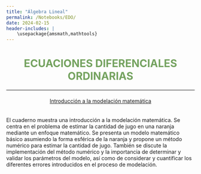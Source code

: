 ```yaml
---
title: "Álgebra Lineal"
permalink: /Notebooks/EDO/
date: 2024-02-15
header-includes: |
    \usepackage{amsmath,mathtools}
---
```


<script
  src="https://cdn.mathjax.org/mathjax/latest/MathJax.js?config=TeX-AMS-MML_HTMLorMML"
  type="text/javascript">
</script>

<html>
<head>
    <style>
        /* Estilos para centrar y cambiar el color del texto */
        h1 {
            text-align: center; /* Centra el texto horizontalmente */
            color: rgba(72, 133, 45, 0.76); /* Cambia el color del texto a verde */
        }
    </style>
</head>
<body>

<style>

    .container {
      max-width: 800px;
      margin: 20px auto;
      overflow: hidden;
    }

    .person {
      display: flex;
      margin-bottom: 20px;
      justify-content: space-between;
      align-items: center;
      flex-wrap: wrap;
    }

    .person img {
      max-width: 200px;
      max-height: 200px;
      border-radius: 50%;
      margin-right: 20px;
      margin-left: 20px;
    }

    .person .info {
      flex: 1;
      text-align: left;
    }

    .person:nth-child(even) {
      flex-direction: row-reverse;
    }

    h2 {
      text-align: center;
      color: #333;
    }

    hr {
            border: none; /* Elimina el borde */
            height: 1px; /* Altura de la línea */
            background-color: #000; /* Color de la línea */
            margin: 20px 0; /* Margen superior e inferior */
        }
  </style>

<h1>ECUACIONES DIFERENCIALES ORDINARIAS</h1>

<hr>

</body>
</html>

<div class="button-container">
  <a href="https://laboratoriodealgebralineal.github.io/Notebooks/Conceptosbasicos/" class="button">Introducción a la modelación matemática</a>
</div>

  <div class="container">
    <div class="person">
      <div class="info">
        <p>El cuaderno muestra una introducción a la modelación matemática. Se centra en el problema de estimar la cantidad de jugo en una naranja mediante un enfoque matemático. Se presenta un modelo matemático básico asumiendo la forma esférica de la naranja y propone un método numérico para estimar la cantidad de jugo. También se discute la implementación del método numérico y la importancia de determinar y validar los parámetros del modelo, así como de considerar y cuantificar los diferentes errores introducidos en el proceso de modelación. </p>
      </div>
    </div>
  </div>

  <html>
<head>
    <style>
        .button-container {
            text-align: center; /* Centra el contenido horizontalmente */
        }

        .button {
            display: inline-block;
            padding: 10px 20px;
            border-radius: 20px; /* Esto hace que el botón tenga forma de pastilla */
            background-color: rgba(72, 133, 45, 0.76); /* Cambia el color del botón a verde */
            color: white; /* Cambia el color del texto a blanco */
            text-decoration: none; /* Elimina el subrayado predeterminado en los enlaces */
            font-size: 16px; /* Cambia el tamaño del texto */
            font-weight: bold; /* Hace que el texto sea más audaz */
            border: none; /* Elimina el borde del botón */
        }
    </style>
</head>
<body>

<hr>

<div class="button-container">
  <a href="https://laboratoriodealgebralineal.github.io/Notebooks/Vectores/" class="button">Introducción a las ecuaciones diferenciales</a>
</div>

<div class="container">
    <div class="person">
      <div class="info">
        <p>En este notebook, se presenta una introducción a las ecuaciones diferenciales ordinarias, se muestran diferentes formas de abordar las ecuaciones diferenciales. Cómo resolver ecuaciones de primer orden con dos ejemplos, resolvemos un problema de calefacción, investigamos un modelo de crecimiento de tumores, resolvemos un sistema de ecuaciones diferenciales, mostramos también las ecuaciones de Lorenz y su solución y, para finalizar, se modela y resuelve el problema físico del péndulo doble.
        Por otro lado, es importante reconocer que las ecuaciones diferenciales siguen siendo un campo dinámico de investigación hoy en día, con muchas preguntas abiertas interesantes.</p>
      </div>
    </div>
  </div>

<hr>

<div class="button-container">
  <a href="https://laboratoriodealgebralineal.github.io/Notebooks/Introduccionalprocesamientodeimagenes/" class="button">Construcción de un tunel de hormigas</a>
</div>

<div class="container">
    <div class="person">
      <div class="info">
        <p>En este cuaderno, se plantea la pregunta de cuánto tiempo le toma a una hormiga construir un túnel. Para abordar esta cuestión, se introducen variables como la longitud del túnel construido por una hormiga \(x\) y el tiempo que le toma a la hormiga \((T(x))\) construir dicho túnel. Se proponen diversas funciones candidatas para \(T(x)\) y se analizan supuestos que simplifican el modelo matemático. Luego, se busca una expresión para el tiempo que lleva una hormiga en extender el túnel desde una distancia \(x\) hasta \(x + h\). Se enumeran las variables que podrían afectar esta expresión y se plantean varios modelos matemáticos para la relación. Se convierte la expresión en una ecuación diferencial con condiciones iniciales y se resuelve para determinar el tiempo que lleva construir un túnel de longitud \(L\). </p>
      </div>
    </div>
  </div>

<hr>

<div class="button-container">
  <a href="https://laboratoriodealgebralineal.github.io/Notebooks/Descripciondegrafosusandomatrices/" class="button">El problema del conejo</a>
</div>

<div class="container">
    <div class="person">
      <div class="info">
        <p>En este cuaderno, se aborda el problema del conejo, donde se plantea la situación de un conejo que corre hacia arriba en el eje \(y\) con velocidad constante y un perro que lo persigue desde un punto inicial en el plano. La pregunta principal es la trayectoria que sigue el perro en su intento por atrapar al conejo. Utilizando conceptos como la derivada y la ecuación diferencial, se modela y comprende la interacción entre ambos objetos en movimiento en un espacio bidimensional.</p>
      </div>
    </div>
  </div>

<hr>

<div class="button-container">
  <a href="https://laboratoriodealgebralineal.github.io/Notebooks/Clustering/" class="button">Trayectorias ortogonales</a>
</div>

<div class="container">
    <div class="person">
      <div class="info">
        <p>En este cuaderno, se aborda el tema de las familias de curvas y las trayectorias ortogonales. Las familias de curvas son conjuntos de curvas relacionadas por ecuaciones generales con parámetros variables, mientras que las trayectorias ortogonales son curvas que tienen tangentes perpendiculares entre sí en cada punto de intersección con otra curva. Se presentan ejemplos ilustrativos de familias de curvas, como la familia de círculos con centros en el origen, junto con la resolución de ecuaciones diferenciales para encontrar trayectorias ortogonales.</p>
      </div>
    </div>
  </div>

<hr>

<div class="button-container">
  <a href="https://laboratoriodealgebralineal.github.io/Notebooks/Independencialineal/" class="button">El problema de los dos cuerpos</a>
</div>

<div class="container">
    <div class="person">
      <div class="info">
        <p>Este cuaderno se centra en el problema de los dos cuerpos, explorando la deducción de las leyes planetarias de Kepler a partir de la ley de gravitación universal de Newton. Aborda el movimiento de un planeta bajo la influencia gravitatoria de una gran partícula fija. También discute la órbita de la Tierra alrededor del Sol y proporciona referencias bibliográficas para profundizar en el tema.</p>
      </div>
    </div>
  </div>

<hr>

<div class="button-container">
  <a href="https://laboratoriodealgebralineal.github.io/Notebooks/Diagonalizacion/" class="button">Crecimiento de poblaciones</a>
</div>

<div class="container">
    <div class="person">
      <div class="info">
        <p>En este notebook, exploramos dos modelos fundamentales de ecuaciones diferenciales ordinarias (EDOs) utilizados en la modelización matemática de fenómenos naturales y sociales: el modelo de crecimiento exponencial y el modelo de crecimiento logístico. El modelo de crecimiento exponencial describe el crecimiento de una cantidad en función del tiempo, mientras que el modelo de crecimiento logístico considera una capacidad de carga o límite para el crecimiento. Utilizando ejemplos prácticos, resolvemos las EDOs asociadas a cada modelo y analizamos situaciones específicas, como calcular el momento en que una población de peces alcanza un cierto tamaño o determinar cuánto tiempo tomará para que una población de bacterias alcance el \(90\%\) de su capacidad de carga en un entorno limitado. Además, visualizamos las soluciones generales de las EDOs y los campos de vectores asociados para comprender mejor la dinámica de crecimiento en estos contextos.</p>
      </div>
    </div>
  </div>

<hr>

<div class="button-container">
  <a href="https://laboratoriodealgebralineal.github.io/Notebooks/Compresiondeimagenes/" class="button">Oscilador Armónico</a>
</div>

<div class="container">
    <div class="person">
      <div class="info">
        <p>El cuaderno aborda el concepto del oscilador armónico en física, describiendo el movimiento periódico de un sistema alrededor de un punto de equilibrio bajo la influencia de una fuerza restauradora proporcional al desplazamiento, siguiendo la Ley de Hooke. Se discuten casos específicos como el oscilador con un resorte y un bloque, y con dos resortes y un bloque, abordando ecuaciones diferenciales y soluciones para entender el comportamiento del sistema en diferentes situaciones. Además, se menciona el péndulo simple y su relación con el movimiento armónico simple en situaciones donde la amplitud de oscilación es pequeña.</p>
      </div>
    </div>
  </div>

<hr>

<div class="button-container">
  <a href="https://laboratoriodealgebralineal.github.io/Notebooks/Sistemasdeecuacionesdiferenciales/" class="button">Ajuste de parámetros</a>
</div>

<div class="container">
    <div class="person">
      <div class="info">
        <p>El cuaderno muestra el ajuste de curvas o ajuste de datos, dicho ajuste consiste en buscar una relación entre ellos. Es decir, si tenemos datos correspondientes a dos variables, la idea es encontrar una relación que describa de manera precisa y concisa el comportamiento de dichos datos.
        Para optimizar los valores de los parámetros del modelo, creamos una función que calcule el tamaño del desajuste entre los datos observados y los generados por los posibles modelos. Esta función recibe los datos y los valores válidos de los parámetros del modelo, y devuelve la norma del residuo. Podemos utilizar, por ejemplo, la medida de desajuste de mínimos cuadrados (norma Euclidiana). Posteriormente, empleamos una biblioteca de optimización para calcular el valor del parámetro óptimo aproximado. Otra manera de realizar la estimación de dichos parametros es usando técnicas bayesianas, para esto se introdujeron algunos conceptos importantes relacionados con probabilidad y estadística que son necesarios para el entendimiento de los ejemplos realizados para el modelo logístico.</p>
      </div>
    </div>
  </div>

<hr>

<div class="button-container">
  <a href="https://laboratoriodealgebralineal.github.io/Notebooks/Minimoscuadrados/" class="button">Vaciado de tanque</a>
</div>

<div class="container">
    <div class="person">
      <div class="info">
        <p>El notebook recopila datos de dos videos que muestran el vaciado de tanques. Se presenta además el modelo de la ley de Torricelli que modela dicho fenómeno, deseamos ajustar los datos hallados a este modelo. Para  optimizar los valores de los parámetros del modelo, se crea una función que calcule el tamaño del desajuste entre los datos observados y los generados por los posibles modelos, luego calculamos el valor del parámetro óptimo aproximado. También, estimamos dichos parametros es usando técnicas bayesianas.</p>
      </div>
    </div>
  </div>

  <hr>

<div class="button-container">
  <a href="https://laboratoriodealgebralineal.github.io/Notebooks/Minimoscuadrados/" class="button">Modelo Presa-Depredador</a>
</div>

<div class="container">
    <div class="person">
      <div class="info">
        <p>Este cuaderno se centra en el análisis dinámico de interacciones entre especies predatorias y presas a través de las ecuaciones de Lotka-Volterra. Se explora cómo las poblaciones de presas y depredadores evolucionan en función del tiempo, resaltando que las oscilaciones en la población de depredadores ocurren después de las de las presas. Se presentan gráficos y soluciones para diferentes condiciones iniciales, mostrando cómo las variaciones en la disponibilidad de alimentos influyen en el ciclo de crecimiento y disminución de ambas poblaciones.</p>
      </div>
    </div>
  </div>

  <hr>

<div class="button-container">
  <a href="https://laboratoriodealgebralineal.github.io/Notebooks/Minimoscuadrados/" class="button">Dosiicación de un medicamento</a>
</div>

<div class="container">
    <div class="person">
      <div class="info">
        <p>El notebook presenta un modelo matemático para la dosificación de acetaminofén en el cuerpo humano, considerando un sistema de dos compartimentos para el tracto digestivo y la sangre. Se plantean ecuaciones diferenciales para la concentración del fármaco en cada compartimento, se resuelven y se analizan las concentraciones a lo largo del tiempo, incluyendo la vida media del fármaco, concentración después de múltiples dosis y en intervalos cortos, así como la concentración mínima efectiva y máxima permitida.</p>
      </div>
    </div>
  </div>